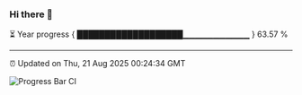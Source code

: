 ### Hi there 👋

⏳ Year progress { ███████████████████▁▁▁▁▁▁▁▁▁▁▁ } 63.57 %

---

⏰ Updated on Thu, 21 Aug 2025 00:24:34 GMT

![Progress Bar CI](https://github.com/liununu/liununu/workflows/Progress%20Bar%20CI/badge.svg)
